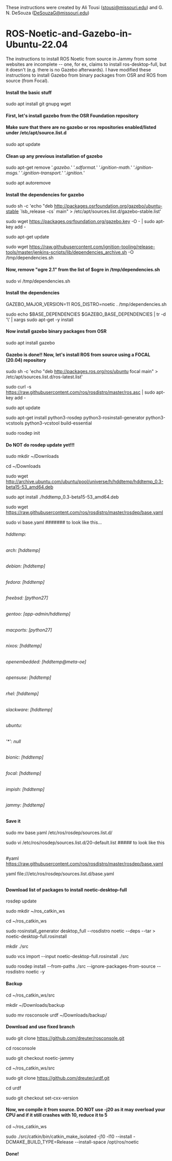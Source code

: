 
These instructions were created by Ali Tousi (stousi@missouri.edu) and G. N. DeSouza (DeSouzaG@missouri.edu)

# ROS-Noetic-and-Gazebo-in-Ubuntu-22.04
The instructions to install ROS Noetic from source in Jammy from some websites are incomplete -- one, for ex, claims to install ros-desktop-full, but it doesn't (e.g. there is no Gazebo afterwards). I have modified these instructions to install Gazebo from binary packages from OSR and ROS from source (from Focal). 



#### Install the basic stuff
sudo apt install git gnupg wget



#### First, let's install gazebo from the OSR Foundation repository
#### Make sure that there are no gazebo or ros repositories enabled/listed  under /etc/apt/source.list.d
sudo apt update

#### Clean up any previous installation of gazebo
sudo apt-get remove '.*gazebo.*' '.*sdformat.*' '.*ignition-math.*' '.*ignition-msgs.*' '.*ignition-transport.*' '.*ignition.*'

sudo apt autoremove


#### Install the dependencies for gazebo
sudo sh -c 'echo "deb http://packages.osrfoundation.org/gazebo/ubuntu-stable \`lsb_release -cs\` main" > /etc/apt/sources.list.d/gazebo-stable.list'

sudo wget https://packages.osrfoundation.org/gazebo.key -O - | sudo apt-key add -

sudo apt-get update

sudo wget https://raw.githubusercontent.com/ignition-tooling/release-tools/master/jenkins-scripts/lib/dependencies_archive.sh -O /tmp/dependencies.sh


#### Now, remove "ogre 2.1" from the list of $ogre in /tmp/dependencies.sh
sudo vi /tmp/dependencies.sh


#### Install the dependencies
GAZEBO_MAJOR_VERSION=11  ROS_DISTRO=noetic . /tmp/dependencies.sh

sudo echo $BASE_DEPENDENCIES $GAZEBO_BASE_DEPENDENCIES | tr -d '\\' | xargs sudo apt-get -y install


#### Now install gazebo binary packages from OSR
sudo apt install gazebo




####  Gazebo is done!! Now, let's install ROS from source using a FOCAL (20.04) repository
sudo sh -c 'echo "deb http://packages.ros.org/ros/ubuntu focal main" > /etc/apt/sources.list.d/ros-latest.list' 

sudo curl -s https://raw.githubusercontent.com/ros/rosdistro/master/ros.asc | sudo apt-key add -

sudo apt update 


sudo apt-get install python3-rosdep python3-rosinstall-generator python3-vcstools python3-vcstool build-essential

sudo rosdep init
####  Do NOT do rosdep update yet!!!

sudo mkdir ~/Downloads

cd ~/Downloads

sudo wget http://archive.ubuntu.com/ubuntu/pool/universe/h/hddtemp/hddtemp_0.3-beta15-53_amd64.deb

sudo apt install ./hddtemp_0.3-beta15-53_amd64.deb

sudo wget https://raw.githubusercontent.com/ros/rosdistro/master/rosdep/base.yaml

sudo vi base.yaml  #######    to look like this...



###### hddtemp:
######  arch: [hddtemp]  
######  debian: [hddtemp]
######  fedora: [hddtemp]
######  freebsd: [python27]
######  gentoo: [app-admin/hddtemp]
######  macports: [python27]  
######  nixos: [hddtemp]  
######  openembedded: [hddtemp@meta-oe]  
######  opensuse: [hddtemp]  
######  rhel: [hddtemp]  
######  slackware: [hddtemp]  
######  ubuntu: 
######    '*': null   
######    bionic: [hddtemp]    
######    focal: [hddtemp]    
######    impish: [hddtemp]    
######    jammy: [hddtemp]
    


####  Save it
sudo mv base.yaml /etc/ros/rosdep/sources.list.d/

sudo vi /etc/ros/rosdep/sources.list.d/20-default.list    #####   to look like this


######
#yaml https://raw.githubusercontent.com/ros/rosdistro/master/rosdep/base.yaml

yaml file:///etc/ros/rosdep/sources.list.d/base.yaml
######


#### Download list of packages to install noetic-desktop-full
rosdep update

sudo mkdir ~/ros_catkin_ws

cd ~/ros_catkin_ws

sudo rosinstall_generator desktop_full --rosdistro noetic --deps --tar > noetic-desktop-full.rosinstall

mkdir ./src

sudo vcs import --input noetic-desktop-full.rosinstall ./src

sudo rosdep install --from-paths ./src --ignore-packages-from-source --rosdistro noetic -y

#### Backup
cd ~/ros_catkin_ws/src

mkdir ~/Downloads/backup

sudo mv rosconsole urdf ~/Downloads/backup/

#### Download and use fixed branch
sudo git clone https://github.com/dreuter/rosconsole.git

cd rosconsole

sudo git checkout noetic-jammy

cd ~/ros_catkin_ws/src

sudo git clone https://github.com/dreuter/urdf.git

cd urdf

sudo git checkout set-cxx-version


#### Now, we compile it from source.  DO NOT use -j20 as it may overload your CPU and if it still crashes with 10, reduce it to 5
cd ~/ros_catkin_ws

sudo ./src/catkin/bin/catkin_make_isolated -j10 -l10 --install -DCMAKE_BUILD_TYPE=Release --install-space /opt/ros/noetic 

#### Done!
